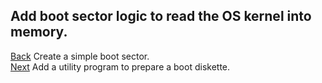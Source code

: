 ## Add boot sector logic to read the OS kernel into memory.
[Back](../001/README.md) Create a simple boot sector.  
[Next](../003/README.md) Add a utility program to prepare a boot diskette.  